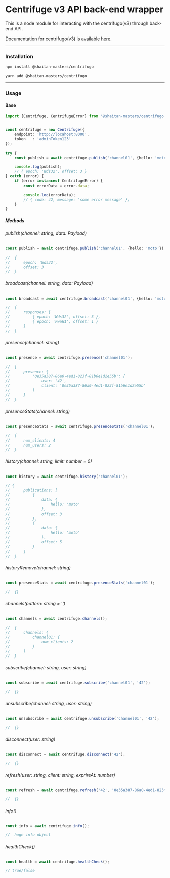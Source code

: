 # Centrifuge v3 API back-end wrapper

This is a node module for interacting with the centrifugo(v3) through back-end API.

Documentation for centrifugo(v3) is available [here](https://centrifugal.dev).

---

### Installation

`npm install @shaitan-masters/centrifugo`

`yarn add @shaitan-masters/centrifugo`

---

### Usage

#### Base

```typescript
import {Centrifuge, CentrifugeError} from '@shaitan-masters/centrifugo';


const centrifuge = new Centrifuge({
	endpoint: 'http://locahost:8000',
	token   : 'adminToken123'
});

try {
	const publish = await centrifuge.publish('channel01', {hello: 'moto'});

	console.log(publish);
	// { epoch: 'Wds32', offset: 3 }
} catch (error) {
	if (error instanceof CentrifugeError) {
		const errorData = error.data;

		console.log(errorData);
		// { code: 42, message: 'some error message' };    
	}
}
```

##### Methods

###### publish(channel: string, data: Payload)

```typescript
const publish = await centrifuge.publish('channel01', {hello: 'moto'});

//  { 
//      epoch: 'Wds32', 
//      offset: 3 
//  } 
```

###### broadcast(channel: string, data: Payload)

```typescript
const broadcast = await centrifuge.broadcast('channel01', {hello: 'moto'});

//  { 
//      responses: [
//          { epoch: 'Wds32', offset: 3 },
//          { epoch: 'FwaW1', offset: 1 }
//      ] 
//  }
```

###### presence(channel: string)

```typescript
const presence = await centrifuge.presence('channel01');

//  { 
//      presence: {
//          '0e35a387-86a0-4ed1-823f-81b6e1d2e55b': {
//              user: '42',
//              client: '0e35a387-86a0-4ed1-823f-81b6e1d2e55b'
//          }
//      }        
//  } 
```

###### presenceStats(channel: string)

```typescript
const presenceStats = await centrifuge.presenceStats('channel01');

//  { 
//      num_clients: 4
//      num_users: 2     
//  }
```

###### history(channel: string, limit: number = 0)

```typescript
const history = await centrifuge.history('channel01');

// { 
//      publications: [
//          {
//              data: { 
//                  hello: 'moto'
//              },
//              offset: 3
//          },
//          {
//              data: { 
//                  hello: 'moto'
//              },
//              offset: 5
//          }
//      ]      
//  }
```

###### historyRemove(channel: string)

```typescript
const presenceStats = await centrifuge.presenceStats('channel01');

//  {}
```

###### channels(pattern: string = '')

```typescript
const channels = await centrifuge.channels();

//  {
//      channels: {
//          channel01: {
//              num_clients: 2
//          }
//      }
//  }
```

###### subscribe(channel: string, user: string)

```typescript
const subscribe = await centrifuge.subscribe('channel01', '42');

//  {}
```

###### unsubscribe(channel: string, user: string)

```typescript
const unsubscribe = await centrifuge.unsubscribe('channel01', '42');

//  {}
```

###### disconnect(user: string)

```typescript
const disconnect = await centrifuge.disconnect('42');

//  {}
```

###### refresh(user: string, client: string, exprireAt: number)

```typescript
const refresh = await centrifuge.refresh('42', '0e35a387-86a0-4ed1-823f-81b6e1d2e55b', 3600);

//  {}
```

###### info()

```typescript
const info = await centrifuge.info();

//  huge info object
```

###### healthCheck()

```typescript
const health = await centrifuge.healthCheck();

// true/false
```


